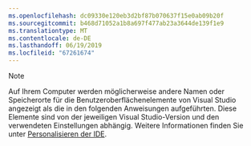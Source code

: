 ```yaml
---
ms.openlocfilehash: dc09330e120eb3d2bf87b070637f15e0ab09b20f
ms.sourcegitcommit: b468d71052a1b8a697f477ab23a3644de139f1e9
ms.translationtype: MT
ms.contentlocale: de-DE
ms.lasthandoff: 06/19/2019
ms.locfileid: "67261674"
---
```

> [!NOTE]
> Auf Ihrem Computer werden möglicherweise andere Namen oder Speicherorte für die Benutzeroberflächenelemente von Visual Studio angezeigt als die in den folgenden Anweisungen aufgeführten. Diese Elemente sind von der jeweiligen Visual Studio-Version und den verwendeten Einstellungen abhängig. Weitere Informationen finden Sie unter [Personalisieren der IDE](../ide/personalizing-the-visual-studio-ide.md).